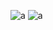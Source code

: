 ![a](https://c.tenor.com/-9g_GiZIG8sAAAAC/tenor.gif)
![a](https://i.postimg.cc/SK706shy/cooltext467683544736260.gif)
